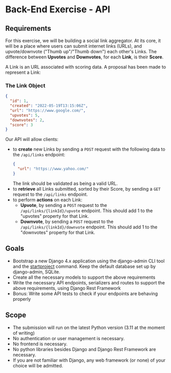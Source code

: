 # Back-End Exercise - API


## Requirements

For this exercise, we will be building a social link aggregator. At its core, it will be a place where users can submit internet links (URLs), 
and upvote/downvote ("Thumb up"/"Thumb down") each other's Links. The difference between **Upvotes** and **Downvotes**, for each **Link**, is their **Score**. 

A Link is an URL associated with scoring data. A proposal has been made to represent a Link:

### The Link Object
```json
{
  "id": 1,
  "created": "2022-05-19T13:15:06Z",
  "url": "https://www.google.com/",
  "upvotes": 5,
  "downvotes": 2,
  "score": 3
}
```

Our API will allow clients:
- to **create** new Links by sending a `POST` request with the following data to the `/api/links` endpoint:
  ```json
  {
    "url": "https://www.yahoo.com/"
  }
  ```
  The link should be validated as being a valid URL.
- to **retrieve** all Links submitted, sorted by their Score, by sending a `GET` request to the `/api/links` endpoint.
- to perform **actions** on each Link:
  - **Upvote**, by sending a `POST` request to the `/api/links/{linkId}/upvote` endpoint. This should add 1 to the "upvotes" property for that Link.
  - **Downvote**, by sending a `POST` request to the `/api/links/{linkId}/downvote` endpoint. This should add 1 to the "downvotes" property for that Link.


## Goals
- Bootstrap a new Django 4.x application using the django-admin CLI tool and the [startproject](https://docs.djangoproject.com/en/4.0/ref/django-admin/#startproject) command. Keep the default database set up by django-admin, SQLite.
- Create all the necessary models to support the above requirements
- Write the necessary API endpoints, serializers and routes to support the above requirements, using Django Rest Framework
- Bonus: Write some API tests to check if your endpoints are behaving properly

## Scope
- The submission will run on the latest Python version (3.11 at the moment of writing)
- No authentication or user management is necessary.
- No frontend is necessary.
- No python libraries besides Django and Django Rest Framework are necessary.
- If you are not familiar with Django, any web framework (or none) of your choice will be admitted.
